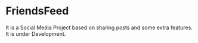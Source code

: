 # FriendsFeed
It is a Social Media Project based on sharing posts and some extra features.
It is under Development.
